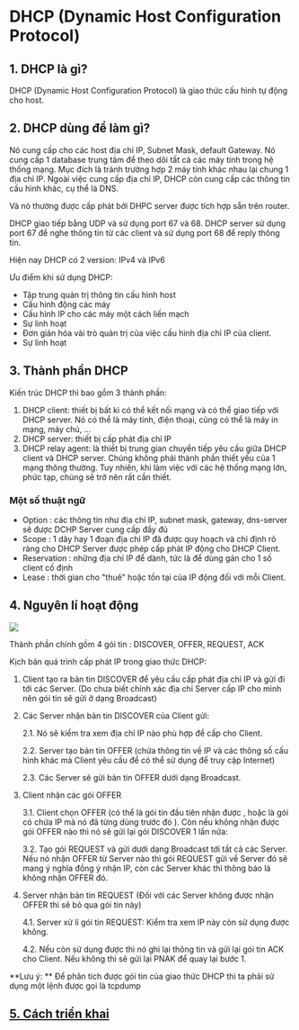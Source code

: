 # DHCP (Dynamic Host Configuration Protocol)

## 1. DHCP là gì?
DHCP (Dynamic Host Configuration Protocol) là giao thức cấu hình tự động cho host. 

## 2. DHCP dùng để làm gì?
Nó cung cấp cho các host địa chỉ IP, Subnet Mask, default Gateway. Nó cung cấp 1 database trung tâm để theo dõi tất cả các máy tính trong hệ thống mạng. Mục đích là tránh trường hợp 2 máy tính khác nhau lại chung 1 địa chỉ IP. Ngoài việc cung cấp địa chỉ IP, DHCP còn cung cấp các thông tin cấu hình khác, cụ thể là DNS.

Và nó thường được cấp phát bởi DHPC server được tích hợp sẵn trên router.

DHCP giao tiếp bằng UDP và sử dụng port 67 và 68. DHCP server sử dụng port 67 để nghe thông tin từ các client và sử dụng port 68 để reply thông tin.

Hiện nay DHCP có 2 version: IPv4 và IPv6

Ưu điểm khi sử dụng DHCP:
- Tập trung quản trị thông tin cấu hình host
- Cấu hình động các máy
- Cấu hình IP cho các máy một cách liền mạch
- Sự linh hoạt
- Đơn giản hóa vài trò quản trị của việc cấu hình địa chỉ IP của client.
- Sự linh hoạt


## 3. Thành phần DHCP
Kiến trúc DHCP thì bao gồm 3 thành phần: 
1. DHCP client: thiết bị bất kì có thể kết nối mạng và có thể giao tiếp với DHCP server. Nó có thể là máy tính, điện thoại, cũng có thể là máy in mạng, máy chủ, ...
2. DHCP server: thiết bị cấp phát địa chỉ IP
3. DHCP relay agent: là thiết bị trung gian chuyển tiếp yêu cầu giữa DHCP client và DHCP server. Chúng không phải thành phần thiết yếu của 1 mạng thông thường. Tuy nhiên, khi làm việc với các hệ thống mạng lớn, phức tạp, chúng sẽ trở nên rất cần thiết.

### Một số thuật ngữ
- Option : các thông tin như địa chỉ IP, subnet mask, gateway, dns-server sẽ được DCHP Server cung cấp đầy đủ
- Scope : 1 dãy hay 1 đoạn địa chỉ IP đã được quy hoạch và chỉ định rõ ràng cho DHCP Server được phép cấp phát IP động cho DHCP Client.
- Reservation : những địa chỉ IP để dành, tức là để dùng gán cho 1 số client cố định
- Lease : thời gian cho "thuê" hoặc tồn tại của IP động đối với mỗi Client.

## 4. Nguyên lí hoạt động
<img src = "https://i.imgur.com/cKGFLy3.png">

Thành phần chính gồm 4 gói tin : DISCOVER, OFFER, REQUEST, ACK

Kịch bản quá trình cấp phát IP trong giao thức DHCP:
1. Client tạo ra bản tin DISCOVER để yêu cầu cấp phát địa chỉ IP và gửi đi tới các Server. (Do chưa biết chính xác địa chỉ Server cấp IP cho mình nên gói tin sẽ gửi ở dạng Broadcast)
2. Các Server nhận bản tin DISCOVER của Client gửi:
    
    2.1. Nó sẽ kiểm tra xem địa chỉ IP nào phù hợp để cấp cho Client.
    
    2.2. Server tạo bản tin OFFER (chứa thông tin về IP và các thông số cấu hình khác mà Client yêu cầu để có thể sử dụng để truy cập Internet)

    2.3. Các Server sẽ gửi bản tin OFFER dưới dạng Broadcast.
3. Client nhận các gói OFFER 
    
    3.1. Client chọn OFFER (có thể là gói tin đầu tiên nhận được , hoặc là gói có chứa IP mà nó đã từng dùng trước đó ). Còn nếu không nhận được gói OFFER nào thì nó sẽ gửi lại gói DISCOVER 1 lần nữa:

    3.2. Tạo gói REQUEST và gửi dưới dạng Broadcast tới tất cả các Server. Nếu nó nhận OFFER từ Server nào thì gói REQUEST gửi về Server đó sẽ mang ý nghĩa đồng ý nhận IP, còn các Server khác thì thông báo là không nhận OFFER đó.

4. Server nhận bản tin REQUEST (Đối với các Server không được nhận OFFER thì sẽ bỏ qua gói tin này)

    4.1. Server xử lí gói tin REQUEST: Kiểm tra xem IP này còn sử dụng được không.
    
    4.2. Nếu còn sử dụng được thì nó ghi lại thông tin và gửi lại gói tin ACK cho Client. Nếu không thì sẽ gửi lại PNAK để quay lại bước 1.


**Lưu ý: **
Để phân tích được gói tin của giao thức DHCP thì ta phải sử dụng một lệnh được gọi là tcpdump


## [5. Cách triển khai](./2-ConfigurationDHCPonCentOS7.md)

